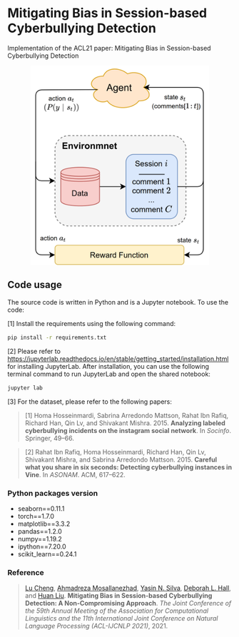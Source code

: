 # Mitigating Bias in Session-based Cyberbullying Detection
Implementation of the ACL21 paper: Mitigating Bias in Session-based Cyberbullying Detection

<p align=center><img src="proposed.png" width="400" center/>


## Code usage
The source code is written in Python and is a Jupyter notebook. To use the code:

[1] Install the requirements using the following command:
```bash
pip install -r requirements.txt
```

[2] Please refer to https://jupyterlab.readthedocs.io/en/stable/getting_started/installation.html for installing JupyterLab. After installation, you can use the following terminal command to run JupyterLab and open the shared notebook:
```bash 
jupyter lab
```

[3] For the dataset, please refer to the following papers:

> [1] Homa Hosseinmardi, Sabrina Arredondo Mattson, Rahat Ibn Rafiq, Richard Han, Qin Lv, and Shivakant Mishra. 2015. **Analyzing labeled cyberbullying incidents on the instagram social network**. In _Socinfo_. Springer, 49–66.

> [2] Rahat Ibn Rafiq, Homa Hosseinmardi, Richard Han, Qin Lv, Shivakant Mishra, and Sabrina Arredondo Mattson. 2015. **Careful what you share in six seconds: Detecting cyberbullying instances in Vine**. In _ASONAM_. ACM, 617–622.


### Python packages version
* seaborn==0.11.1
* torch==1.7.0
* matplotlib==3.3.2
* pandas==1.2.0
* numpy==1.19.2
* ipython==7.20.0
* scikit_learn==0.24.1

### Reference
> [Lu Cheng](http://www.public.asu.edu/~lcheng35/), [Ahmadreza Mosallanezhad](https://davood-m.github.io), [Yasin N. Silva](http://www.public.asu.edu/~ynsilva/), [Deborah L. Hall](https://newcollege.asu.edu/deborah-hall), and [Huan Liu](http://www.public.asu.edu/~huanliu/). **Mitigating Bias in Session-based Cyberbullying Detection: A Non-Compromising Approach**. _The Joint Conference of the 59th Annual Meeting of the Association for Computational Linguistics and the 11th International Joint Conference on Natural Language Processing (ACL-IJCNLP 2021)_, 2021.